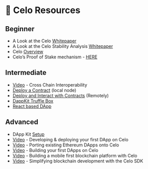 # 👀 Celo Resources

## Beginner

* A Look at the Celo [Whitepaper](https://medium.com/celoorg/a-look-at-the-celo-whitepaper-c0061118ffd4?source=collection_category---4------12-----------------------)
* A Look at the Celo Stability Analysis [Whitepaper](https://medium.com/celoorg/a-look-at-the-celo-stability-analysis-white-paper-part-1-23edd5ef8b5)
* Celo [Overview](https://docs.celo.org/overview)
* Celo’s Proof of Stake mechanism - [HERE](https://medium.com/celoorg/celos-proof-of-stake-mechanism-31061fbebea)

## Intermediate

* [Video](https://youtu.be/2uBvMhxBBeU?list=PLsQbsop73cfGmUdABArPaXagPB2EpBkNc) - Cross Chain Interoperability
* [Deploy a Contract](https://docs.celo.org/developer-guide/start/hellocontracts) \(local node\)
* [Deploy and Interact with Contracts](https://docs.celo.org/developer-guide/start/hello-contract-remote-node) \(Remotely\)
* [DappKit Truffle Box](https://docs.celo.org/developer-guide/start/hello-mobile-dapp)
* [React based DApp](https://docs.celo.org/developer-guide/start/web-dapp)

## Advanced

* DApp Kit [Setup](https://docs.celo.org/developer-guide/dappkit/setup)
* [Video](https://youtu.be/kO6Wm8pgKXU?list=PLsQbsop73cfGmUdABArPaXagPB2EpBkNc) - Developing & deploying your first DApp on Celo
* [Video](https://youtu.be/C6_8tze5Bw8?list=PLsQbsop73cfGmUdABArPaXagPB2EpBkNc) - Porting existing Ethereum DApps onto Celo
* [Video](https://youtu.be/1E3j-fjZtKE?list=PLsQbsop73cfGmUdABArPaXagPB2EpBkNc) - Building your first DApps on Celo
* [Video](https://youtu.be/bp2loYXPhbM?list=PLsQbsop73cfGmUdABArPaXagPB2EpBkNc) - Building a mobile first blockchain platform with Celo
* [Video](https://youtu.be/Rg33B0E2DTM?list=PLsQbsop73cfGmUdABArPaXagPB2EpBkNc) - Simplifying blockchain development with the Celo SDK

